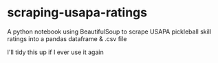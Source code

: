 # scraping-usapa-ratings
A python notebook using BeautifulSoup to scrape USAPA pickleball skill ratings into a pandas dataframe &amp; .csv file


I'll tidy this up if I ever use it again
